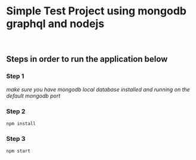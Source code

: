 <h1>Simple Test Project using mongodb graphql and nodejs</h1>

</br>
<h2>Steps in order to run the application below</h2>
<h3><p>Step 1</h3><i>make sure you have mongodb local database installed and running on the default mongodb port</i></p>
<h3><p>Step 2</h3><code>npm install</code></p>
<h3><p>Step 3</h3><code>npm start</code></p>
